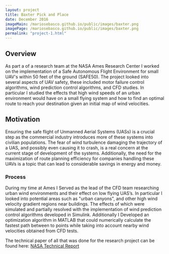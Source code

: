 ```yaml
---
layout: project
title: Baxter Pick and Place
date: December 2016
imageMain: /mariosebasco.github.io/public/images/baxter.png
imagePage: /mariosebasco.github.io/public/images/baxter.png
permalink: "project-1.html"
---
```


## Overview
As part a of a research team at the NASA Ames Research Center I worked on the implementation of a Safe Autonomous Flight Environment for small UAV's within 50 feet of the ground (SAFE50). The project looked into several aspects of UAV safety, these included motor failure control algorithms, wind prediction control algorithms, and CFD studies. In particular I studied the effects that high wind speeds of an urban environment would have on a small flying system and how to find an optimal route to reach your destination given an initial map of wind velocities.

## Motivation
Ensuring the safe flight of Unmanned Aerial Systems (UASs) is a crucial step as the commercial industry introduces more of these systems into civilian populations. The fear of wind turbulence damaging the trajectory of a UAS, and possibly even causing it to crash, is a real concern at the current stage of development of the systems. Additionally, the need for the maximization of route planning efficiency for companies handling these UAVs is a topic that can lead to considerable savings in energy and money.

### Process
During my time at Ames I Served as the lead of the CFD team researching urban wind environments and their effect on low flying UAS’s. In particular I looked into potential areas such as "urban canyons", and other high wind velocity gradient regions near buildings. The effects of which were simulated and partially resolved with the implementation of wind prediction control algorithms developed in Simulink. Additionally I Developed an optimization algorithm in MATLAB that could numerically calculate the fastest path between to points while taking into account nearby wind velocities obtained from CFD tests.

The technical paper of all that was done for the research project can be found here: <a href="/mariosebasco.github.io/pdf_files/NASAFullRep.pdf">NASA Technical Report</a>